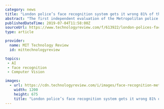 ```yaml
---
category: news
title: "London police’s face recognition system gets it wrong 81% of the time"
abstract: "The first independent evaluation of the Metropolitan police’s use of face recognition warned it is “highly possible\" the system would be ruled unlawful if challenged in court. The news: London’s police force has conducted 10 trials of face ..."
publishedDateTime: 2019-07-04T11:58:00Z
sourceUrl: https://www.technologyreview.com/f/613922/london-polices-face-recognition-system-gets-it-wrong-81-of-the-time/
type: article

provider:
  name: MIT Technology Review
  id: mittechnologyreview

topics:
 - AI
 - face recognition
 - Computer Vision

images:
  - url: https://cdn.technologyreview.com/i/images/face-recognition-met-police.jpg?sw=1200&amp;cx=0&amp;cy=0&amp;cw=2000&amp;ch=1125
    width: 1200
    height: 675
    title: "London police’s face recognition system gets it wrong 81% of the time"
---
```

